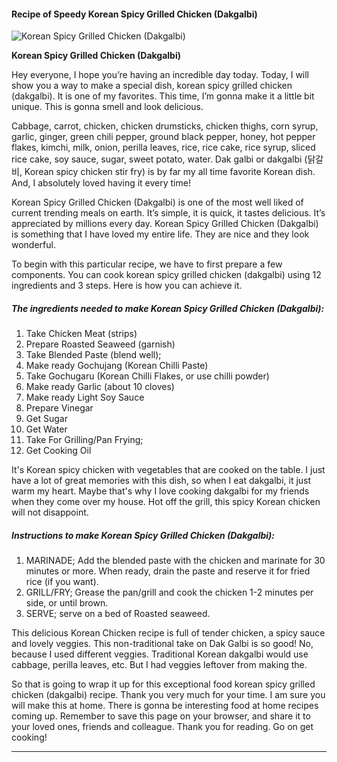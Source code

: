             

#### Recipe of Speedy Korean Spicy Grilled Chicken (Dakgalbi)

![Korean Spicy Grilled Chicken (Dakgalbi)](https://img-global.cpcdn.com/recipes/2addec416a165922/751x532cq70/korean-spicy-grilled-chicken-dakgalbi-recipe-main-photo.jpg)

**Korean Spicy Grilled Chicken (Dakgalbi)**

Hey everyone, I hope you’re having an incredible day today. Today, I will show you a way to make a special dish, korean spicy grilled chicken (dakgalbi). It is one of my favorites. This time, I’m gonna make it a little bit unique. This is gonna smell and look delicious.

Cabbage, carrot, chicken, chicken drumsticks, chicken thighs, corn syrup, garlic, ginger, green chili pepper, ground black pepper, honey, hot pepper flakes, kimchi, milk, onion, perilla leaves, rice, rice cake, rice syrup, sliced rice cake, soy sauce, sugar, sweet potato, water. Dak galbi or dakgalbi (닭갈비, Korean spicy chicken stir fry) is by far my all time favorite Korean dish. And, I absolutely loved having it every time!

Korean Spicy Grilled Chicken (Dakgalbi) is one of the most well liked of current trending meals on earth. It’s simple, it is quick, it tastes delicious. It’s appreciated by millions every day. Korean Spicy Grilled Chicken (Dakgalbi) is something that I have loved my entire life. They are nice and they look wonderful.

To begin with this particular recipe, we have to first prepare a few components. You can cook korean spicy grilled chicken (dakgalbi) using 12 ingredients and 3 steps. Here is how you can achieve it.

##### The ingredients needed to make Korean Spicy Grilled Chicken (Dakgalbi):

1.  Take Chicken Meat (strips)
2.  Prepare Roasted Seaweed (garnish)
3.  Take Blended Paste (blend well);
4.  Make ready Gochujang (Korean Chilli Paste)
5.  Take Gochugaru (Korean Chilli Flakes, or use chilli powder)
6.  Make ready Garlic (about 10 cloves)
7.  Make ready Light Soy Sauce
8.  Prepare Vinegar
9.  Get Sugar
10.  Get Water
11.  Take For Grilling/Pan Frying;
12.  Get Cooking Oil

It's Korean spicy chicken with vegetables that are cooked on the table. I just have a lot of great memories with this dish, so when I eat dakgalbi, it just warm my heart. Maybe that's why I love cooking dakgalbi for my friends when they come over my house. Hot off the grill, this spicy Korean chicken will not disappoint.

##### Instructions to make Korean Spicy Grilled Chicken (Dakgalbi):

1.  MARINADE; Add the blended paste with the chicken and marinate for 30 minutes or more. When ready, drain the paste and reserve it for fried rice (if you want).
2.  GRILL/FRY; Grease the pan/grill and cook the chicken 1-2 minutes per side, or until brown.
3.  SERVE; serve on a bed of Roasted seaweed.

This delicious Korean Chicken recipe is full of tender chicken, a spicy sauce and lovely veggies. This non-traditional take on Dak Galbi is so good! No, because I used different veggies. Traditional Korean dakgalbi would use cabbage, perilla leaves, etc. But I had veggies leftover from making the.

So that is going to wrap it up for this exceptional food korean spicy grilled chicken (dakgalbi) recipe. Thank you very much for your time. I am sure you will make this at home. There is gonna be interesting food at home recipes coming up. Remember to save this page on your browser, and share it to your loved ones, friends and colleague. Thank you for reading. Go on get cooking!

* * *